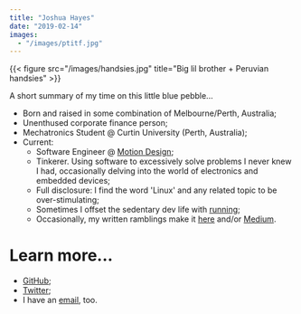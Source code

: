 ```yaml
---
title: "Joshua Hayes"
date: "2019-02-14"
images:
  - "/images/ptitf.jpg"
---
```


{{< figure src="/images/handsies.jpg" title="Big lil brother + Peruvian handsies" >}}

A short summary of my time on this little blue pebble...

* Born and raised in some combination of Melbourne/Perth, Australia;
* Unenthused corporate finance person;
* Mechatronics Student @ Curtin University (Perth, Australia);
* Current:
  * Software Engineer @ [Motion Design](https://motiondesign.nz/);
  * Tinkerer. Using software to excessively solve problems I never knew I had, occasionally delving into the world of electronics and embedded devices;
  * Full disclosure: I find the word 'Linux' and any related topic to be over-stimulating;
  * Sometimes I offset the sedentary dev life with [running](https://www.strava.com/athletes/37836057);
  * Occasionally, my written ramblings make it [here](/posts) and/or [Medium](https://medium.com/@joshhayes747).

# Learn more...

* [GitHub](https://github.com/jdh747);
* [Twitter](https://twitter.com/joshhayes747);
* I have an [email](mailto:joshhayes747+website@gmail.com), too.